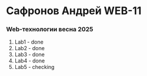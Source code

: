# Сафронов Андрей WEB-11
### Web-технологии весна 2025
<ol>
<li>Lab1 - done</li>
<li>Lab2 - done</li>
<li>Lab3 - done</li>
<li>Lab4 - done</li>
<li>Lab5 - checking</li>
</ol>
